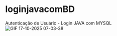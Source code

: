 # loginjavacomBD
Autenticação de Usuário - Login JAVA com MYSQL
![GIF 17-10-2025 07-03-38](https://github.com/user-attachments/assets/c46b9c27-e536-4491-9025-a0d2325600e4)
